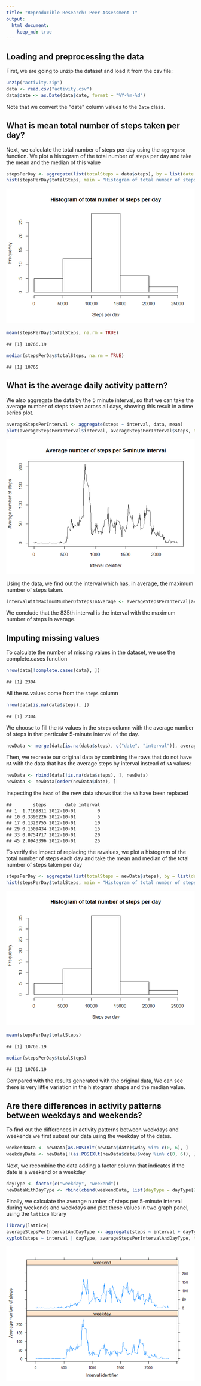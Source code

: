```yaml
---
title: "Reproducible Research: Peer Assessment 1"
output: 
  html_document:
    keep_md: true
---
```



## Loading and preprocessing the data
First, we are going to unzip the dataset and load it from the csv file:


```r
unzip("activity.zip")
data <- read.csv("activity.csv")
data$date <- as.Date(data$date, format = "%Y-%m-%d")
```

Note that we convert the "date" column values to the `Date` class.

## What is mean total number of steps taken per day?

Next, we calculate the total number of steps per day using the `aggregate` function. We plot a histogram of the total number of steps per day and take the mean and the median of this value


```r
stepsPerDay <- aggregate(list(totalSteps = data$steps), by = list(date = data$date), FUN = sum)
hist(stepsPerDay$totalSteps, main = "Histogram of total number of steps per day", xlab = "Steps per day")
```

![](PA1_template_files/figure-html/unnamed-chunk-2-1.png)<!-- -->

```r
mean(stepsPerDay$totalSteps, na.rm = TRUE)
```

```
## [1] 10766.19
```

```r
median(stepsPerDay$totalSteps, na.rm = TRUE)
```

```
## [1] 10765
```


## What is the average daily activity pattern?

We also aggregate the data by the 5 minute interval, so that we can take the average number of steps taken across all days, showing this result in a time series plot.


```r
averageStepsPerInterval <- aggregate(steps ~ interval, data, mean)
plot(averageStepsPerInterval$interval, averageStepsPerInterval$steps, type = "l", main = "Average number of steps per 5-minute interval", xlab = "Interval identifier", ylab = "Average number of steps")
```

![](PA1_template_files/figure-html/unnamed-chunk-3-1.png)<!-- -->

Using the data, we find out the interval which has, in average, the maximum number of steps taken.


```r
intervalWithMaximumNumberOfStepsInAverage <- averageStepsPerInterval[averageStepsPerInterval$steps == max(averageStepsPerInterval$steps), "interval"]
```

We conclude that the 835th interval is the interval with the maximum number of steps in average. 

## Imputing missing values

To calculate the number of missing values in the dataset, we use the complete.cases function


```r
nrow(data[!complete.cases(data), ])
```

```
## [1] 2304
```

All the `NA` values come from the `steps` column


```r
nrow(data[is.na(data$steps), ])
```

```
## [1] 2304
```

We choose to fill the `NA` values in the `steps` column with the average number of steps in that particular 5-minute interval of the day.


```r
newData <- merge(data[is.na(data$steps), c("date", "interval")], averageStepsPerInterval, by = "interval")
```

Then, we recreate our original data by combining the rows that do not have `NA` with the data that has the average steps by interval instead of `NA` values:


```r
newData <- rbind(data[!is.na(data$steps), ], newData)
newData <- newData[order(newData$date), ]
```
Inspecting the `head` of the new data shows that the `NA` have been replaced


```
##        steps       date interval
## 1  1.7169811 2012-10-01        0
## 10 0.3396226 2012-10-01        5
## 17 0.1320755 2012-10-01       10
## 29 0.1509434 2012-10-01       15
## 33 0.0754717 2012-10-01       20
## 45 2.0943396 2012-10-01       25
```
To verify the impact of replacing the `NA`values, we plot a histogram of the total number of steps each day and take the mean and median of the total number of steps taken per day


```r
stepsPerDay <- aggregate(list(totalSteps = newData$steps), by = list(date = newData$date), FUN = sum)
hist(stepsPerDay$totalSteps, main = "Histogram of total number of steps per day", xlab = "Steps per day")
```

![](PA1_template_files/figure-html/unnamed-chunk-10-1.png)<!-- -->

```r
mean(stepsPerDay$totalSteps)
```

```
## [1] 10766.19
```

```r
median(stepsPerDay$totalSteps)
```

```
## [1] 10766.19
```
Compared with the results generated with the original data, We can see there is very little variation in the histogram shape and the median value.

## Are there differences in activity patterns between weekdays and weekends?

To find out the differences in activity patterns between weekdays and weekends we first subset our data using the weekday of the dates. 


```r
weekendData <- newData[as.POSIXlt(newData$date)$wday %in% c(0, 6), ]
weekdayData <- newData[!(as.POSIXlt(newData$date)$wday %in% c(0, 6)), ]
```
Next, we recombine the data adding a factor column that indicates if the date is a weekend or a weekday


```r
dayType <- factor(c("weekday", "weekend"))
newDataWithDayType <- rbind(cbind(weekendData, list(dayType = dayType[2])), cbind(weekdayData, list(dayType = dayType[1])))
```

Finally, we calculate the average number of steps per 5-minute interval during weekends and weekdays and plot these values in two graph panel, using the `lattice` library


```r
library(lattice)
averageStepsPerIntervalAndDayType <- aggregate(steps ~ interval + dayType, newDataWithDayType, mean)
xyplot(steps ~ interval | dayType, averageStepsPerIntervalAndDayType, type = "l", layout = c(1, 2), xlab = "Interval identifier", ylab = "Average number of steps")
```

![](PA1_template_files/figure-html/unnamed-chunk-13-1.png)<!-- -->
